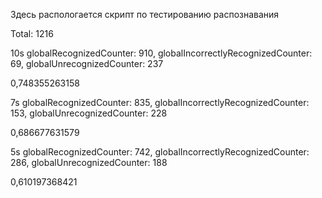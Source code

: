 Здесь распологается скрипт по тестированию распознавания

Total: 1216

10s
globalRecognizedCounter: 910,
globalIncorrectlyRecognizedCounter: 69,
globalUnrecognizedCounter: 237

0,748355263158

7s
globalRecognizedCounter: 835,
globalIncorrectlyRecognizedCounter: 153,
globalUnrecognizedCounter: 228

0,686677631579

5s
globalRecognizedCounter: 742,
globalIncorrectlyRecognizedCounter: 286,
globalUnrecognizedCounter: 188

0,610197368421
